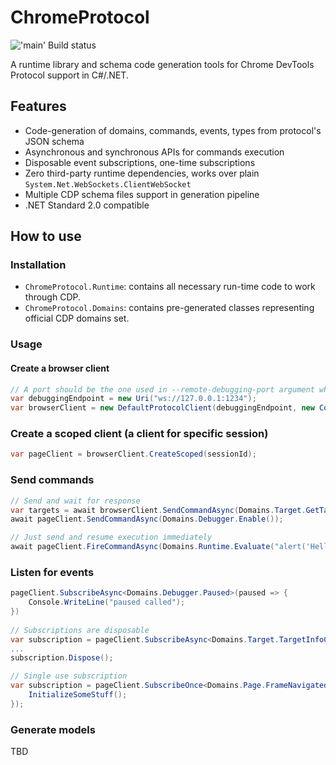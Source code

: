 # ChromeProtocol

!['main' Build status](../../actions/workflows/build.yml/badge.svg?branch=main)

A runtime library and schema code generation tools for Chrome DevTools Protocol support in C#/.NET.

## Features

- Code-generation of domains, commands, events, types from protocol's JSON schema
- Asynchronous and synchronous APIs for commands execution
- Disposable event subscriptions, one-time subscriptions
- Zero third-party runtime dependencies, works over plain `System.Net.WebSockets.ClientWebSocket`
- Multiple CDP schema files support in generation pipeline
- .NET Standard 2.0 compatible

## How to use

### Installation
- `ChromeProtocol.Runtime`: contains all necessary run-time code to work through CDP.
- `ChromeProtocol.Domains`: contains pre-generated classes representing official CDP domains set.

### Usage

#### Create a browser client
```csharp
// A port should be the one used in --remote-debugging-port argument when launching Chrome
var debuggingEndpoint = new Uri("ws://127.0.0.1:1234");
var browserClient = new DefaultProtocolClient(debuggingEndpoint, new ConsoleLogger(...));
```

### Create a scoped client (a client for specific session)
```csharp
var pageClient = browserClient.CreateScoped(sessionId);
```

### Send commands
```csharp
// Send and wait for response
var targets = await browserClient.SendCommandAsync(Domains.Target.GetTargets());
await pageClient.SendCommandAsync(Domains.Debugger.Enable());

// Just send and resume execution immediately
await pageClient.FireCommandAsync(Domains.Runtime.Evaluate("alert('Hello there')"));
```

### Listen for events
```csharp
pageClient.SubscribeAsync<Domains.Debugger.Paused>(paused => {
    Console.WriteLine("paused called");
})
    
// Subscriptions are disposable
var subscription = pageClient.SubscribeAsync<Domains.Target.TargetInfoChanged>(changed => ...);
...
subscription.Dispose();

// Single use subscription
var subscription = pageClient.SubscribeOnce<Domains.Page.FrameNavigated>(navigated => {
    InitializeSomeStuff();
});
```

### Generate models

TBD
